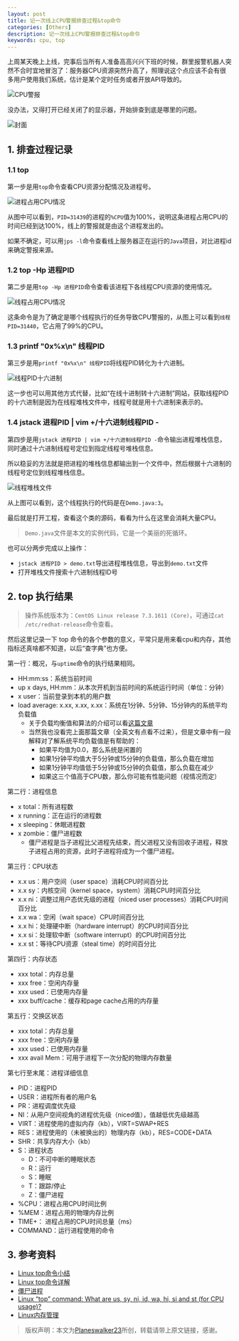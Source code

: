 ```yaml
---
layout: post
title: 记一次线上CPU警报排查过程&top命令
categories: [Others]
description: 记一次线上CPU警报排查过程&top命令
keywords: cpu, top
---
```


上周某天晚上上线，完事后当所有人准备高高兴兴下班的时候，群里报警机器人突然不合时宜地冒泡了：服务器CPU资源突然升高了，照理说这个点应该不会有很多用户使用我们系统，估计是某个定时任务或者开放API导致的。

![CPU警报](https://planeswalker23.github.io/images/posts/2020090101.png)

没办法，又得打开已经关闭了的显示器，开始排查到底是哪里的问题。

![封面](https://planeswalker23.github.io/images/posts/2020090100.png)

## 1. 排查过程记录
### 1.1 top

第一步是用`top`命令查看CPU资源分配情况及进程号。

![进程占用CPU情况](https://planeswalker23.github.io/images/posts/2020090101.png)

从图中可以看到，`PID=31439`的进程的`%CPU`值为100%，说明这条进程占用CPU的时间已经到达100%，线上的警报就是由这个进程发出的。

如果不确定，可以用`jps -l`命令查看线上服务器正在运行的`Java`项目，对比进程id来确定警报来源。

### 1.2 top -Hp 进程PID
第二步是用`top -Hp 进程PID`命令查看该进程下各线程CPU资源的使用情况。

![线程占用CPU情况](https://planeswalker23.github.io/images/posts/2020090102.png)

这条命令是为了确定是哪个线程执行的任务导致CPU警报的，从图上可以看到`线程PID=31440`，它占用了99%的CPU。

### 1.3 printf "0x%x\n" 线程PID
第三步是用`printf "0x%x\n" 线程PID`将线程PID转化为十六进制。

![线程PID十六进制](https://planeswalker23.github.io/images/posts/2020090103.png)

这一步也可以用其他方式代替，比如“在线十进制转十六进制”网站，获取线程PID的十六进制是因为在线程堆栈文件中，线程号就是用十六进制来表示的。

### 1.4 jstack 进程PID | vim +/十六进制线程PID -
第四步是用`jstack 进程PID | vim +/十六进制线程PID -`命令输出进程堆栈信息，同时通过十六进制线程号定位到指定线程号堆栈信息。

所以稳妥的方法就是把进程的堆栈信息都输出到一个文件中，然后根据十六进制的线程号定位到线程堆栈信息。

![线程堆栈文件](https://planeswalker23.github.io/images/posts/2020090104.png)

从上图可以看到，这个线程执行的代码是在`Demo.java:3`。

最后就是打开工程，查看这个类的源码，看看为什么在这里会消耗大量CPU。

> `Demo.java`文件是本文的实例代码，它是一个美丽的死循环。

也可以分两步完成以上操作：
- `jstack 进程PID > demo.txt`导出进程堆栈信息，导出到`demo.txt`文件
- 打开堆栈文件搜索十六进制线程ID号

## 2. top 执行结果
> 操作系统版本为：`CentOS Linux release 7.3.1611 (Core)`，可通过`cat /etc/redhat-release`命令查看。

然后这里记录一下 top 命令的各个参数的意义，平常只是用来看cpu和内存，其他指标还真啥都不知道，以后“查字典”也方便。

第一行：概况，与`uptime`命令的执行结果相同。
- HH:mm:ss：系统当前时间
- up x days,  HH:mm：从本次开机到当前时间的系统运行时间（单位：分钟）
- x user：当前登录到本机的用户数
- load average: x.xx, x.xx, x.xx：系统在1分钟、5分钟、15分钟内的系统平均负载值
    - 关于负载均衡值和算法的介绍可以看[这篇文章](http://www.brendangregg.com/blog/2017-08-08/linux-load-averages.html)
    - 当然我也没看完上面那篇文章（全英文有点看不过来），但是文章中有一段解释对了解系统平均负载值是有帮助的：
        - 如果平均值为0.0，那么系统是闲置的
        - 如果1分钟平均值大于5分钟或15分钟的负载值，那么负载在增加
        - 如果1分钟平均值低于5分钟或15分钟的负载值，那么负载在减少
        - 如果这三个值高于CPU数，那么你可能有性能问题（视情况而定）

第二行：进程信息
- x total：所有进程数
- x running：正在运行的进程数
- x sleeping：休眠进程数
- x zombie：僵尸进程数
    - 僵尸进程是当子进程比父进程先结束，而父进程又没有回收子进程，释放子进程占用的资源，此时子进程将成为一个僵尸进程。

第三行：CPU状态
- x.x us：用户空间（user space）消耗CPU时间百分比
- x.x sy：内核空间（kernel space，system）消耗CPU时间百分比
- x.x ni：调整过用户态优先级的进程（niced user processes）消耗CPU时间百分比
- x.x wa：空闲（wait space）CPU时间百分比
- x.x hi：处理硬中断（hardware interrupt）的CPU时间百分比
- x.x si：处理软中断（software interrupt）的CPU时间百分比
- x.x st：等待CPU资源（steal time）的时间百分比

第四行：内存状态
- xxx total：内存总量
- xxx free：空闲内存量
- xxx used：已使用内存量
- xxx buff/cache：缓存和page cache占用的内存量

第五行：交换区状态
- xxx total：内存总量
- xxx free：空闲内存量
- xxx used：已使用内存量
- xxx avail Mem：可用于进程下一次分配的物理内存数量

第七行至末尾：进程详细信息
- PID：进程PID
- USER：进程所有者的用户名
- PR：进程调度优先级
- NI：从用户空间视角的进程优先级（niced值），值越低优先级越高
- VIRT：进程使用的虚拟内存（kb），VIRT=SWAP+RES
- RES：进程使用的（未被换出的）物理内存（kb），RES=CODE+DATA
- SHR：共享内存大小（kb）
- S：进程状态
    - D：不可中断的睡眠状态
    - R：运行
    - S：睡眠
    - T：跟踪/停止
    - Z：僵尸进程
- %CPU：进程占用CPU时间比例
- %MEM：进程占用的物理内存比例
- TIME+： 进程占用的CPU时间总量（ms）
- COMMAND：运行进程使用的命令

## 3. 参考资料
- [Linux top命令小结](https://www.jianshu.com/p/a6e96c102881)
- [Linux top命令详解](https://www.cnblogs.com/niuben/p/12017242.html)
- [僵尸进程](https://baike.baidu.com/item/%E5%83%B5%E5%B0%B8%E8%BF%9B%E7%A8%8B)
- [Linux “top” command: What are us, sy, ni, id, wa, hi, si and st (for CPU usage)?](https://unix.stackexchange.com/questions/18918/linux-top-command-what-are-us-sy-ni-id-wa-hi-si-and-st-for-cpu-usage)
- [Linux内存管理](https://segmentfault.com/a/1190000008125006)

> 版权声明：本文为[Planeswalker23](https://github.com/Planeswalker23)所创，转载请带上原文链接，感谢。